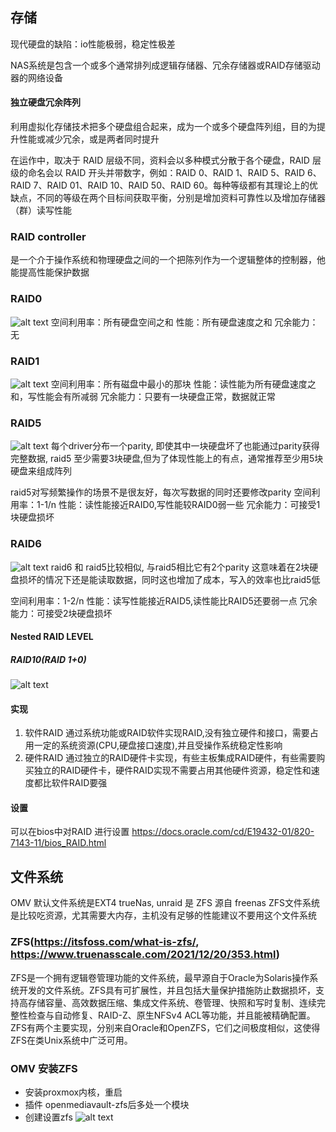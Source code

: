 ## 存储

现代硬盘的缺陷：io性能极弱，稳定性极差

NAS系统是包含一个或多个通常排列成逻辑存储器、冗余存储器或RAID存储驱动器的网络设备

#### 独立硬盘冗余阵列
利用虚拟化存储技术把多个硬盘组合起来，成为一个或多个硬盘阵列组，目的为提升性能或减少冗余，或是两者同时提升

在运作中，取决于 RAID 层级不同，资料会以多种模式分散于各个硬盘，RAID 层级的命名会以 RAID 开头并带数字，例如：RAID 0、RAID 1、RAID 5、RAID 6、RAID 7、RAID 01、RAID 10、RAID 50、RAID 60。每种等级都有其理论上的优缺点，不同的等级在两个目标间获取平衡，分别是增加资料可靠性以及增加存储器（群）读写性能

### RAID controller
是一个介于操作系统和物理硬盘之间的一个把陈列作为一个逻辑整体的控制器，他能提高性能保护数据

### RAID0
![alt text](./raid0.png "Logo Title Text 1") 
空间利用率：所有硬盘空间之和
性能：所有硬盘速度之和
冗余能力：无

### RAID1 
![alt text](./raid1.png "Logo Title Text 2")
空间利用率：所有磁盘中最小的那块
性能：读性能为所有硬盘速度之和，写性能会有所减弱
冗余能力：只要有一块硬盘正常，数据就正常

### RAID5
![alt text](./raid5.png "Logo Title Text 2")
每个driver分布一个parity, 即使其中一块硬盘坏了也能通过parity获得完整数据, raid5 至少需要3块硬盘,但为了体现性能上的有点，通常推荐至少用5块硬盘来组成阵列

raid5对写频繁操作的场景不是很友好，每次写数据的同时还要修改parity
空间利用率：1-1/n
性能：读性能接近RAID0,写性能较RAID0弱一些
冗余能力：可接受1块硬盘损坏

### RAID6
![alt text](./raid6.png "Logo Title Text 2")
raid6 和 raid5比较相似, 与raid5相比它有2个parity
这意味着在2块硬盘损坏的情况下还是能读取数据，同时这也增加了成本，写入的效率也比raid5低

空间利用率：1-2/n
性能：读写性能接近RAID5,读性能比RAID5还要弱一点
冗余能力：可接受2块硬盘损坏

#### Nested RAID LEVEL
##### RAID10(RAID 1+0)
![alt text](./raid10.png "Logo Title Text 2")


#### 实现
1. 软件RAID 通过系统功能或RAID软件实现RAID,没有独立硬件和接口，需要占用一定的系统资源(CPU,硬盘接口速度),并且受操作系统稳定性影响
2. 硬件RAID 通过独立的RAID硬件卡实现，有些主板集成RAID硬件，有些需要购买独立的RAID硬件卡，硬件RAID实现不需要占用其他硬件资源，稳定性和速度都比软件RAID要强

#### 设置
可以在bios中对RAID 进行设置 
https://docs.oracle.com/cd/E19432-01/820-7143-11/bios_RAID.html

## 文件系统
OMV 默认文件系统是EXT4
trueNas, unraid 是 ZFS 源自 freenas
ZFS文件系统是比较吃资源，尤其需要大内存，主机没有足够的性能建议不要用这个文件系统
### ZFS(https://itsfoss.com/what-is-zfs/, https://www.truenasscale.com/2021/12/20/353.html)
ZFS是一个拥有逻辑卷管理功能的文件系统，最早源自于Oracle为Solaris操作系统开发的文件系统。ZFS具有可扩展性，并且包括大量保护措施防止数据损坏，支持高存储容量、高效数据压缩、集成文件系统、卷管理、快照和写时复制、连续完整性检查与自动修复、RAID-Z、原生NFSv4 ACL等功能，并且能被精确配置。ZFS有两个主要实现，分别来自Oracle和OpenZFS，它们之间极度相似，这使得ZFS在类Unix系统中广泛可用。

### OMV 安装ZFS
- 安装proxmox内核，重启
- 插件 openmediavault-zfs后多处一个模块
- 创建设置zfs
![alt text](./zfs.png "Logo Title Text 2")

